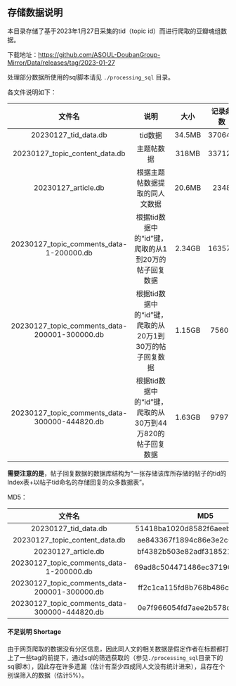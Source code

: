 ## 存储数据说明

本目录存储了基于2023年1月27日采集的tid（topic id）而进行爬取的豆瓣魂组数据。

下载地址：https://github.com/ASOUL-DoubanGroup-Mirror/Data/releases/tag/2023-01-27

处理部分数据所使用的sql脚本请见 `./processing_sql` 目录。

各文件说明如下：

|                    文件名                     |                            说明                            |  大小  | 记录条数 |
| :-------------------------------------------: | :--------------------------------------------------------: | :----: | :------: |
|             20230127_tid_data.db              |                          tid数据                           | 34.5MB |  370643  |
|        20230127_topic_content_data.db         |                         主题帖数据                         | 318MB  |  337121  |
|              20230127_article.db              |               根据主题帖数据提取的同人文数据               | 20.6MB |   2348   |
|   20230127_topic_comments_data-1-200000.db    |    根据tid数据中的“id”键，爬取的从1到20万的帖子回复数据    | 2.34GB |  163573  |
| 20230127_topic_comments_data-200001-300000.db |  根据tid数据中的“id”键，爬取的从20万1到30万的帖子回复数据  | 1.15GB |  75602   |
| 20230127_topic_comments_data-300000-444820.db | 根据tid数据中的“id”键，爬取的从30万到44万820的帖子回复数据 | 1.63GB |  97973   |

**需要注意的是**，帖子回复数据的数据库结构为“一张存储该库所存储的帖子的tid的Index表+以帖子tid命名的存储回复的众多数据表”。

MD5：

|                    文件名                     |               MD5                |
| :-------------------------------------------: | :------------------------------: |
|             20230127_tid_data.db              | 51418ba1020d8582f6aeeb617d167133 |
|        20230127_topic_content_data.db         | ae843367f1894c86e3e2c60e85f329f1 |
|              20230127_article.db              | bf4382b503e82adf318521221ba863fe |
|   20230127_topic_comments_data-1-200000.db    | 69ad8c504471486ec37190c49b265301 |
| 20230127_topic_comments_data-200001-300000.db | ff2c1ca115fd8b768b486c0824a6b0a5 |
| 20230127_topic_comments_data-300000-444820.db | 0e7f966054fd7aee2b578c1b0e03f499 |

#### 不足说明 Shortage

由于网页爬取的数据没有分区信息，因此同人文的相关数据是假定作者在标题都打上了一些tag的前提下，通过sql的筛选获取的（参见`./processing_sql`目录下的sql脚本），因此存在许多遗漏（估计有至少四成同人文没有统计进来），且存在个别误筛入的数据（估计5%）。